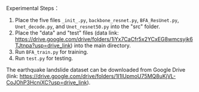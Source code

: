 Experimental Steps：
1. Place the five files `_init_.py`, `backbone_resnet.py`, `BFA_ResUnet.py`, `Unet_decode.py`, and `Unet_resnet50.py` into the "src" folder.
2. Place the "data" and "test" files (data link: https://drive.google.com/drive/folders/1iYx7CaCfr5x2YCxEG8wmcsyjk6TJtnpa?usp=drive_link) into the main directory.
3. Run `BFA_train.py` for training.
4. Run `test.py` for testing.

The earthquake landslide dataset can be downloaded from Google Drive (link: https://drive.google.com/drive/folders/1I1lUpmoU75MQ8uKjVL-CoJOhP3HcniXC?usp=drive_link).
